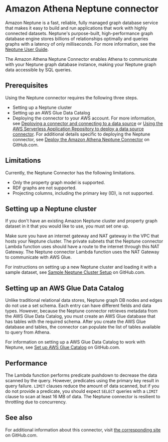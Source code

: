 # Amazon Athena Neptune connector<a name="connectors-neptune"></a>

Amazon Neptune is a fast, reliable, fully managed graph database service that makes it easy to build and run applications that work with highly connected datasets\. Neptune's purpose\-built, high\-performance graph database engine stores billions of relationships optimally and queries graphs with a latency of only milliseconds\. For more information, see the [Neptune User Guide](https://docs.aws.amazon.com/neptune/latest/userguide/intro.html)\.

The Amazon Athena Neptune Connector enables Athena to communicate with your Neptune graph database instance, making your Neptune graph data accessible by SQL queries\.

## Prerequisites<a name="connectors-neptune-prerequisites"></a>

Using the Neptune connector requires the following three steps\.
+ Setting up a Neptune cluster
+ Setting up an AWS Glue Data Catalog
+ Deploying the connector to your AWS account\. For more information, see [Deploying a connector and connecting to a data source](connect-to-a-data-source-lambda.md) or [Using the AWS Serverless Application Repository to deploy a data source connector](connect-data-source-serverless-app-repo.md)\. For additional details specific to deploying the Neptune connector, see [Deploy the Amazon Athena Neptune Connector](https://github.com/awslabs/aws-athena-query-federation/tree/master/athena-neptune/docs/neptune-connector-setup) on GitHub\.com\.

## Limitations<a name="connectors-neptune-limitations"></a>

Currently, the Neptune Connector has the following limitations\.
+ Only the property graph model is supported\.
+ RDF graphs are not supported\.
+ Projecting columns, including the primary key \(ID\), is not supported\. 

## Setting up a Neptune cluster<a name="connectors-neptune-setting-up-a-neptune-cluster"></a>

If you don't have an existing Amazon Neptune cluster and property graph dataset in it that you would like to use, you must set one up\.

Make sure you have an internet gateway and NAT gateway in the VPC that hosts your Neptune cluster\. The private subnets that the Neptune connector Lambda function uses should have a route to the internet through this NAT Gateway\. The Neptune connector Lambda function uses the NAT Gateway to communicate with AWS Glue\.

For instructions on setting up a new Neptune cluster and loading it with a sample dataset, see [Sample Neptune Cluster Setup](https://github.com/awslabs/aws-athena-query-federation/tree/master/athena-neptune/docs/neptune-cluster-setup) on GitHub\.com\.

## Setting up an AWS Glue Data Catalog<a name="connectors-neptune-setting-up-an-aws-glue-data-catalog"></a>

Unlike traditional relational data stores, Neptune graph DB nodes and edges do not use a set schema\. Each entry can have different fields and data types\. However, because the Neptune connector retrieves metadata from the AWS Glue Data Catalog, you must create an AWS Glue database that has tables with the required schema\. After you create the AWS Glue database and tables, the connector can populate the list of tables available to query from Athena\.

For information on setting up a AWS Glue Data Catalog to work with Neptune, see [Set up AWS Glue Catalog](https://github.com/awslabs/aws-athena-query-federation/tree/master/athena-neptune/docs/aws-glue-sample-scripts) on GitHub\.com\.

## Performance<a name="connectors-neptune-performance"></a>

The Lambda function performs predicate pushdown to decrease the data scanned by the query\. However, predicates using the primary key result in query failure\. `LIMIT` clauses reduce the amount of data scanned, but if you do not provide a predicate, you should expect `SELECT` queries with a `LIMIT` clause to scan at least 16 MB of data\. The Neptune connector is resilient to throttling due to concurrency\.

## See also<a name="connectors-neptune-see-also"></a>

For additional information about this connector, visit [the corresponding site](https://github.com/awslabs/aws-athena-query-federation/tree/master/athena-neptune) on GitHub\.com\.